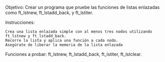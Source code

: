Objetivo: Crear un programa que pruebe las funciones de listas enlazadas como ft_lstnew, ft_lstadd_back, y ft_lstiter.

Instrucciones:

    Crea una lista enlazada simple con al menos tres nodos utilizando ft_lstnew y ft_lstadd_back.
    Recorre la lista y aplica una función a cada nodo.
    Asegúrate de liberar la memoria de la lista enlazada

Funciones a probar: ft_lstnew, ft_lstadd_back, ft_lstiter, ft_lstclear.